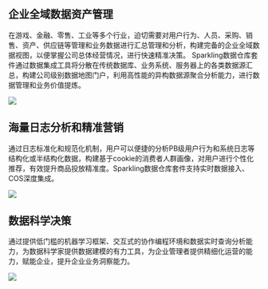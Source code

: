 
## 企业全域数据资产管理
在游戏、金融、零售、工业等多个行业，迫切需要对用户行为、人员、采购、销售、资产、供应链等管理和业务数据进行汇总管理和分析，构建完备的企业全域数据视图，以便掌握公司总体经营情况，进行快速精准决策。
Sparkling数据仓库套件通过数据集成工具将分散在传统数据库、业务系统、服务器上的各类数据源汇总，构建公司级别数据地图门户，利用高性能的异构数据源聚合分析能力，进行数据管理和业务价值提炼。

![](https://main.qcloudimg.com/raw/2a896720a1e487f5055aa8ad2e6aec1c.png)

## 海量日志分析和精准营销
通过日志标准化和规范化机制，用户可以便捷的分析PB级用户行为和系统日志等结构化或半结构化数据，构建基于cookie的消费者人群画像，对用户进行个性化推荐，有效提升商品投放精准度。Sparkling数据仓库套件支持实时数据接入、COS深度集成。

![](https://main.qcloudimg.com/raw/3e3c04962292bc250c89ea31fc79ea76.png)

## 数据科学决策
通过提供低门槛的机器学习框架、交互式的协作编程环境和数据实时查询分析能力，为数据科学家提供数据建模的有力工具，为企业管理者提供精细化运营的能力，赋能企业，提升企业业务洞察能力。

![](https://main.qcloudimg.com/raw/7888bc0f2701d52ce5e60476c7520d99.png)
 
 
